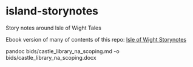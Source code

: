 # island-storynotes
Story notes around Isle of Wight Tales

Ebook version of many of contents of this repo: [Isle of Wight Storynotes](https://psychemedia.github.io/island-storynotes/)


pandoc bids/castle_library_na_scoping.md -o bids/castle_library_na_scoping.docx